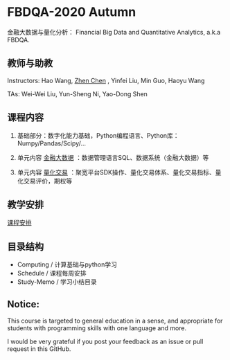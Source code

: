 # FBDQA-2020 Autumn  


金融大数据与量化分析： Financial Big Data and Quantitative Analytics, a.k.a FBDQA.

## 教师与助教

Instructors: Hao Wang, [Zhen Chen](http://www.icenter.tsinghua.edu.cn/faculty/chenzhen/) , Yinfei Liu, Min Guo, Haoyu Wang

TAs: Wei-Wei Liu, Yun-Sheng Ni, Yao-Dong Shen

## 课程内容

1. 基础部分：数字化能力基础，Python编程语言、Python库：Numpy/Pandas/Scipy/... 

2. 单元内容 [金融大数据](Schedule/金融大数据-教学计划-2020春.md) ：数据管理语言SQL、数据系统（金融大数据）等

3. 单元内容 [量化交易](Schedule/量化交易-教学计划-2020春.md) ：聚宽平台SDK操作、量化交易体系、量化交易指标、量化交易评价，期权等

## 教学安排

[课程安排](Schedule/FBDQA-Schedule-2020S.md)

## 目录结构

- Computing / 计算基础与python学习
- Schedule / 课程每周安排
- Study-Memo / 学习小结目录

## Notice:

This course is targeted to general education in a sense, and appropriate for students with programming skills with one language and more.

I would be very grateful if you post your feedback as an issue or pull request in this GitHub.

